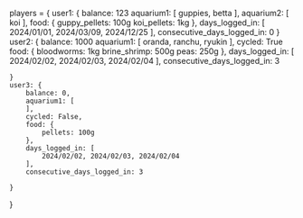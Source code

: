 players = {
    user1: {
        balance: 123
        aquarium1: [
            guppies, betta
        ],
        aquarium2: [
            koi
        ],
        food: {
            guppy_pellets: 100g
            koi_pellets: 1kg
        },
        days_logged_in: [
            2024/01/01, 2024/03/09, 2024/12/25
        ],
        consecutive_days_logged_in: 0
    }
    user2: {
        balance: 1000
         aquarium1: [
            oranda, ranchu, ryukin
        ],
        cycled: True
        food: {
            bloodworms: 1kg
            brine_shrimp: 500g
            peas: 250g
        },
        days_logged_in: [
            2024/02/02, 2024/02/03, 2024/02/04
        ],
        consecutive_days_logged_in: 3
        
    }
    user3: {
        balance: 0,
        aquarium1: [
        ],
        cycled: False,
        food: {
            pellets: 100g
        },
        days_logged_in: [
            2024/02/02, 2024/02/03, 2024/02/04
        ],
        consecutive_days_logged_in: 3

    }
}